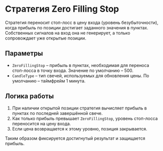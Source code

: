 # Стратегия Zero Filling Stop

Стратегия переносит стоп-лосс в цену входа (уровень безубыточности), когда прибыль по позиции достигает заданного значения в пунктах. Собственных сигналов на вход она не генерирует, а только сопровождает уже открытые позиции.

## Параметры

- `ZeroFillingStop` – прибыль в пунктах, необходимая для переноса стоп-лосса в точку входа. Значение по умолчанию – 500.
- `CandleType` – тип свечей, используемых для обновления цены. По умолчанию – таймфрейм 1 минута.

## Логика работы

1. При наличии открытой позиции стратегия вычисляет прибыль в пунктах по последней завершённой свече.
2. Как только прибыль превышает `ZeroFillingStop`, уровень стоп-лосса переносится на цену входа.
3. Если цена возвращается к этому уровню, позиция закрывается.

Таким образом фиксируется достигнутый результат и защищается прибыль.
